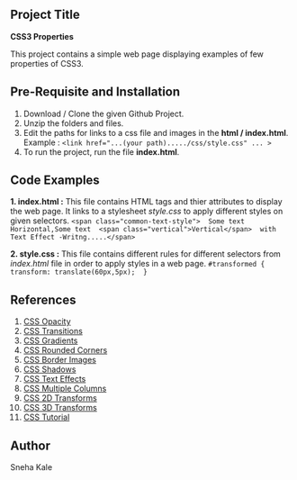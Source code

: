 ## Project Title 
**CSS3 Properties**

This project contains a simple web page displaying examples of few properties of CSS3.

## Pre-Requisite and Installation
1. Download / Clone the given Github Project.
2. Unzip the folders and files.
3. Edit the paths for links to a css file and images in the **html / index.html**. 
Example : `<link href="...(your path)...../css/style.css" ... > `
4. To run the project, run the file **index.html**.

## Code Examples 
**1. index.html :**
This file contains HTML tags and thier attributes to display the web page. It links to a stylesheet _style.css_ to apply different styles on given selectors.
`<span class="common-text-style">  Some text Horizontal,Some text 
    <span class="vertical">Vertical</span> 
	with Text Effect -Writng.....</span>`

**2. style.css :**
This file contains different rules for different selectors from _index.html_ file in order to apply styles in a web page.
`#transformed {
   transform: translate(60px,5px); 
}
`
## References 
1. [CSS Opacity](https://www.w3schools.com/css/css_image_transparency.asp)
2. [CSS Transitions](https://www.w3schools.com/css/css3_transitions.asp)
3. [CSS Gradients](https://www.w3schools.com/css/css3_gradients.asp)
4. [CSS Rounded Corners](https://www.w3schools.com/css/css3_borders.asp)
5. [CSS Border Images](https://www.w3schools.com/css/css3_border_images.asp)
6. [CSS Shadows](https://www.w3schools.com/css/css3_shadows.asp)
7. [CSS Text Effects](https://www.w3schools.com/css/css3_text_effects.asp)
8. [CSS Multiple Columns](https://www.w3schools.com/css/css3_multiple_columns.asp)
9. [CSS 2D Transforms](https://www.w3schools.com/css/css3_2dtransforms.asp)
10. [CSS 3D Transforms](https://www.w3schools.com/css/css3_3dtransforms.asp)
11. [CSS Tutorial](https://www.w3schools.com/css/default.asp)

## Author
Sneha Kale
